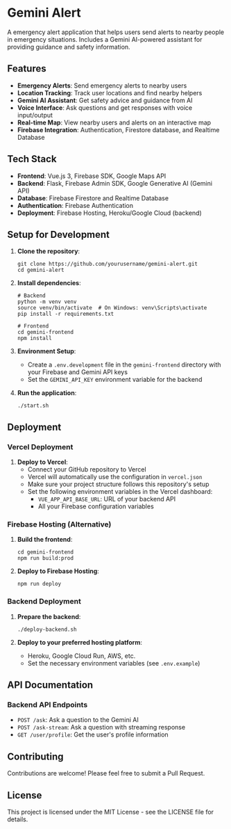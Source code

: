 # Gemini Alert

A emergency alert application that helps users send alerts to nearby people in emergency situations. Includes a Gemini AI-powered assistant for providing guidance and safety information.

## Features

- **Emergency Alerts**: Send emergency alerts to nearby users
- **Location Tracking**: Track user locations and find nearby helpers
- **Gemini AI Assistant**: Get safety advice and guidance from AI
- **Voice Interface**: Ask questions and get responses with voice input/output
- **Real-time Map**: View nearby users and alerts on an interactive map
- **Firebase Integration**: Authentication, Firestore database, and Realtime Database

## Tech Stack

- **Frontend**: Vue.js 3, Firebase SDK, Google Maps API
- **Backend**: Flask, Firebase Admin SDK, Google Generative AI (Gemini API)
- **Database**: Firebase Firestore and Realtime Database
- **Authentication**: Firebase Authentication
- **Deployment**: Firebase Hosting, Heroku/Google Cloud (backend)

## Setup for Development

1. **Clone the repository**:

   ```
   git clone https://github.com/yourusername/gemini-alert.git
   cd gemini-alert
   ```

2. **Install dependencies**:

   ```
   # Backend
   python -m venv venv
   source venv/bin/activate  # On Windows: venv\Scripts\activate
   pip install -r requirements.txt

   # Frontend
   cd gemini-frontend
   npm install
   ```

3. **Environment Setup**:

   - Create a `.env.development` file in the `gemini-frontend` directory with your Firebase and Gemini API keys
   - Set the `GEMINI_API_KEY` environment variable for the backend

4. **Run the application**:
   ```
   ./start.sh
   ```

## Deployment

### Vercel Deployment

1. **Deploy to Vercel**:
   - Connect your GitHub repository to Vercel
   - Vercel will automatically use the configuration in `vercel.json`
   - Make sure your project structure follows this repository's setup
   - Set the following environment variables in the Vercel dashboard:
     - `VUE_APP_API_BASE_URL`: URL of your backend API
     - All your Firebase configuration variables

### Firebase Hosting (Alternative)

1. **Build the frontend**:

   ```
   cd gemini-frontend
   npm run build:prod
   ```

2. **Deploy to Firebase Hosting**:
   ```
   npm run deploy
   ```

### Backend Deployment

1. **Prepare the backend**:

   ```
   ./deploy-backend.sh
   ```

2. **Deploy to your preferred hosting platform**:
   - Heroku, Google Cloud Run, AWS, etc.
   - Set the necessary environment variables (see `.env.example`)

## API Documentation

### Backend API Endpoints

- `POST /ask`: Ask a question to the Gemini AI
- `POST /ask-stream`: Ask a question with streaming response
- `GET /user/profile`: Get the user's profile information

## Contributing

Contributions are welcome! Please feel free to submit a Pull Request.

## License

This project is licensed under the MIT License - see the LICENSE file for details.
